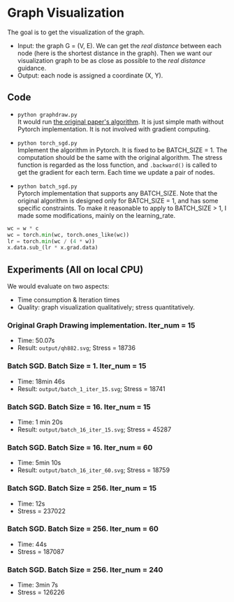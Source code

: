 # Graph Visualization
The goal is to get the visualization of the graph.
- Input: the graph G = (V, E). We can get the *real distance* between each node (here is the shortest distance in the graph). Then we want our visualization graph to be as close as possible to the *real distance* guidance. 
- Output: each node is assigned a coordinate (X, Y). 


## Code
- `python graphdraw.py`    
It would run [the original paper's algorithm](https://github.com/jxz12/s_gd2/blob/master/jupyter/main.ipynb). It is just simple math without Pytorch implementation. It is not involved with gradient computing. 

- `python torch_sgd.py`     
Implement the algorithm in Pytorch. It is fixed to be BATCH_SIZE = 1. The computation should be the same with the original algorithm. The stress function is regarded as the loss function, and `.backward()` is called to get the gradient for each term. Each time we update a pair of nodes. 

- `python batch_sgd.py`     
Pytorch implementation that supports any BATCH_SIZE. Note that the original algorithm is designed only for BATCH_SIZE = 1, and has some specific constraints. To make it reasonable to apply to BATCH_SIZE > 1, I made some modifications, mainly on the learning_rate. 

```python
wc = w * c
wc = torch.min(wc, torch.ones_like(wc))
lr = torch.min(wc / (4 * w))
x.data.sub_(lr * x.grad.data)
```

## Experiments (All on local CPU)
We would evaluate on two aspects:
- Time consumption & Iteration times
- Quality: graph visualization qualitatively; stress quantitatively. 

### Original Graph Drawing implementation. Iter_num = 15
- Time: 50.07s
- Result: `output/qh882.svg`; Stress = 18736

### Batch SGD. Batch Size = 1. Iter_num = 15
- Time: 18min 46s
- Result: `output/batch_1_iter_15.svg`; Stress = 18741

### Batch SGD. Batch Size = 16. Iter_num = 15
- Time: 1 min 20s
- Result: `output/batch_16_iter_15.svg`; Stress = 45287

### Batch SGD. Batch Size = 16. Iter_num = 60
- Time: 5min 10s
- Result: `output/batch_16_iter_60.svg`; Stress = 18759

### Batch SGD. Batch Size = 256. Iter_num = 15
- Time: 12s
- Stress = 237022

### Batch SGD. Batch Size = 256. Iter_num = 60
- Time: 44s
- Stress = 187087

### Batch SGD. Batch Size = 256. Iter_num = 240
- Time: 3min 7s
- Stress = 126226